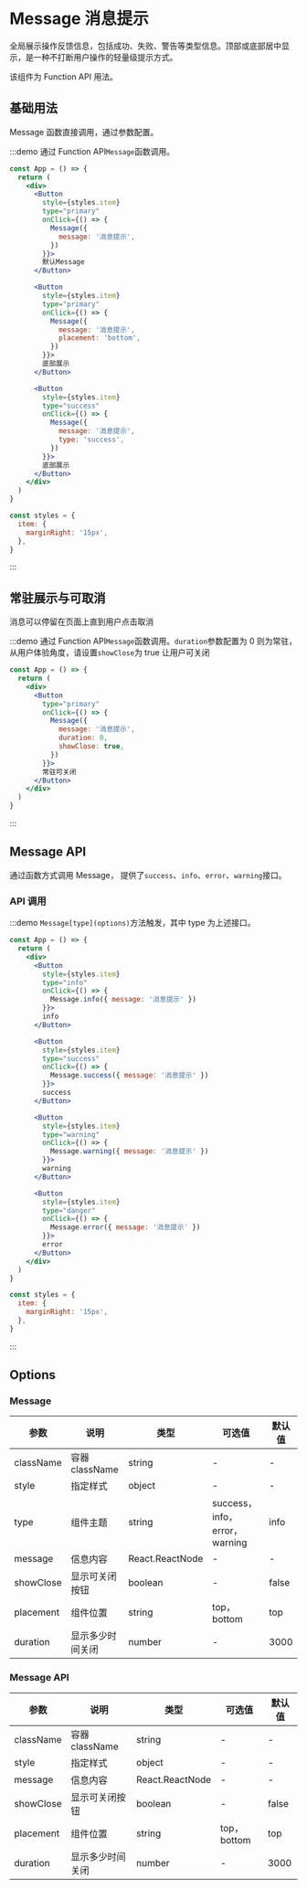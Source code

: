 # Message 消息提示

全局展示操作反馈信息，包括成功、失败、警告等类型信息。顶部或底部居中显示，是一种不打断用户操作的轻量级提示方式。

该组件为 Function API 用法。

## 基础用法

Message 函数直接调用，通过参数配置。

:::demo 通过 Function API`Message`函数调用。

```jsx
const App = () => {
  return (
    <div>
      <Button
        style={styles.item}
        type="primary"
        onClick={() => {
          Message({
            message: '消息提示',
          })
        }}>
        默认Message
      </Button>

      <Button
        style={styles.item}
        type="primary"
        onClick={() => {
          Message({
            message: '消息提示',
            placement: 'bottom',
          })
        }}>
        底部展示
      </Button>

      <Button
        style={styles.item}
        type="success"
        onClick={() => {
          Message({
            message: '消息提示',
            type: 'success',
          })
        }}>
        底部展示
      </Button>
    </div>
  )
}

const styles = {
  item: {
    marginRight: '15px',
  },
}
```

:::

## 常驻展示与可取消

消息可以停留在页面上直到用户点击取消

:::demo 通过 Function API`Message`函数调用。`duration`参数配置为 0 则为常驻，从用户体验角度，请设置`showClose`为 true 让用户可关闭

```jsx
const App = () => {
  return (
    <div>
      <Button
        type="primary"
        onClick={() => {
          Message({
            message: '消息提示',
            duration: 0,
            showClose: true,
          })
        }}>
        常驻可关闭
      </Button>
    </div>
  )
}
```

:::

## Message API

通过函数方式调用 Message， 提供了`success`、`info`、`error`、`warning`接口。

### API 调用

:::demo `Message[type](options)`方法触发，其中 type 为上述接口。

```jsx
const App = () => {
  return (
    <div>
      <Button
        style={styles.item}
        type="info"
        onClick={() => {
          Message.info({ message: '消息提示' })
        }}>
        info
      </Button>

      <Button
        style={styles.item}
        type="success"
        onClick={() => {
          Message.success({ message: '消息提示' })
        }}>
        success
      </Button>

      <Button
        style={styles.item}
        type="warning"
        onClick={() => {
          Message.warning({ message: '消息提示' })
        }}>
        warning
      </Button>

      <Button
        style={styles.item}
        type="danger"
        onClick={() => {
          Message.error({ message: '消息提示' })
        }}>
        error
      </Button>
    </div>
  )
}

const styles = {
  item: {
    marginRight: '15px',
  },
}
```

:::

## Options

### Message

| 参数      | 说明             | 类型            | 可选值                        | 默认值 |
| --------- | ---------------- | --------------- | ----------------------------- | ------ |
| className | 容器 className   | string          | -                             | -      |
| style     | 指定样式         | object          | -                             | -      |
| type      | 组件主题         | string          | success，info，error，warning | info   |
| message   | 信息内容         | React.ReactNode | -                             | -      |
| showClose | 显示可关闭按钮   | boolean         | -                             | false  |
| placement | 组件位置         | string          | top，bottom                   | top    |
| duration  | 显示多少时间关闭 | number          | -                             | 3000   |

### Message API

| 参数      | 说明             | 类型            | 可选值      | 默认值 |
| --------- | ---------------- | --------------- | ----------- | ------ |
| className | 容器 className   | string          | -           | -      |
| style     | 指定样式         | object          | -           | -      |
| message   | 信息内容         | React.ReactNode | -           | -      |
| showClose | 显示可关闭按钮   | boolean         | -           | false  |
| placement | 组件位置         | string          | top，bottom | top    |
| duration  | 显示多少时间关闭 | number          | -           | 3000   |
